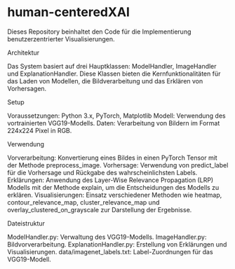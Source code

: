 # human-centeredXAI

Dieses Repository beinhaltet den Code für die Implementierung benutzerzentrierter Visualisierungen.

Architektur

Das System basiert auf drei Hauptklassen: ModelHandler, ImageHandler und ExplanationHandler. Diese Klassen bieten die Kernfunktionalitäten für das Laden von Modellen, die Bildverarbeitung und das Erklären von Vorhersagen.

Setup

Voraussetzungen: Python 3.x, PyTorch, Matplotlib
Modell: Verwendung des vortrainierten VGG19-Modells.
Daten: Verarbeitung von Bildern im Format 224x224 Pixel in RGB.


Verwendung

Vorverarbeitung: Konvertierung eines Bildes in einen PyTorch Tensor mit der Methode preprocess_image.
Vorhersage: Verwendung von predict_label für die Vorhersage und Rückgabe des wahrscheinlichsten Labels.
Erklärungen: Anwendung des Layer-Wise Relevance Propagation (LRP) Modells mit der Methode explain, um die Entscheidungen des Modells zu erklären.
Visualisierungen: Einsatz verschiedener Methoden wie heatmap, contour_relevance_map, cluster_relevance_map und overlay_clustered_on_grayscale zur Darstellung der Ergebnisse.


Dateistruktur

ModelHandler.py: Verwaltung des VGG19-Modells.
ImageHandler.py: Bildvorverarbeitung.
ExplanationHandler.py: Erstellung von Erklärungen und Visualisierungen.
data/imagenet_labels.txt: Label-Zuordnungen für das VGG19-Modell.
